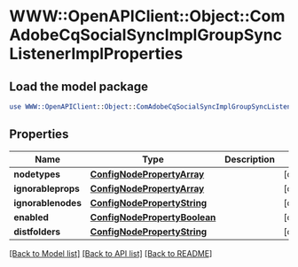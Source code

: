 # WWW::OpenAPIClient::Object::ComAdobeCqSocialSyncImplGroupSyncListenerImplProperties

## Load the model package
```perl
use WWW::OpenAPIClient::Object::ComAdobeCqSocialSyncImplGroupSyncListenerImplProperties;
```

## Properties
Name | Type | Description | Notes
------------ | ------------- | ------------- | -------------
**nodetypes** | [**ConfigNodePropertyArray**](ConfigNodePropertyArray.md) |  | [optional] 
**ignorableprops** | [**ConfigNodePropertyArray**](ConfigNodePropertyArray.md) |  | [optional] 
**ignorablenodes** | [**ConfigNodePropertyString**](ConfigNodePropertyString.md) |  | [optional] 
**enabled** | [**ConfigNodePropertyBoolean**](ConfigNodePropertyBoolean.md) |  | [optional] 
**distfolders** | [**ConfigNodePropertyString**](ConfigNodePropertyString.md) |  | [optional] 

[[Back to Model list]](../README.md#documentation-for-models) [[Back to API list]](../README.md#documentation-for-api-endpoints) [[Back to README]](../README.md)


